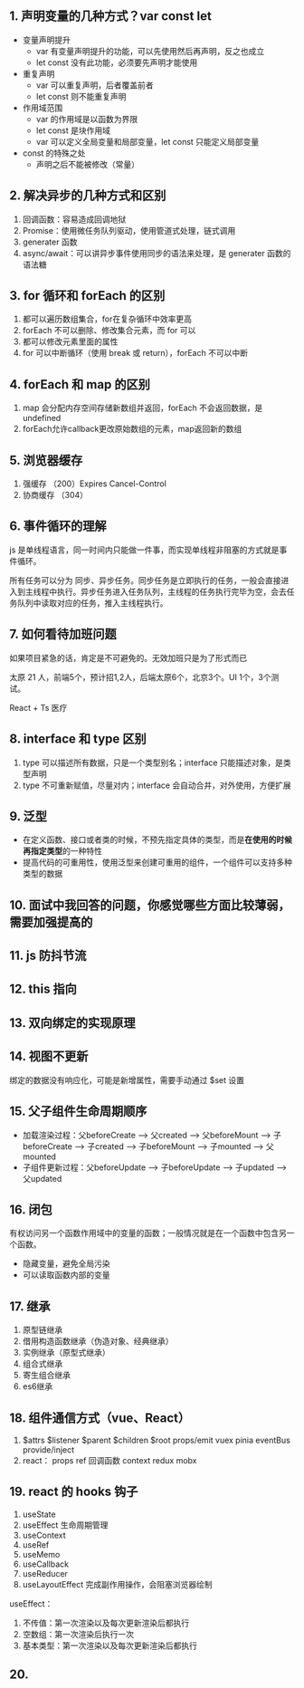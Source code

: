 ## 1. 声明变量的几种方式？var const let

- 变量声明提升
  - var 有变量声明提升的功能，可以先使用然后再声明，反之也成立
  - let const 没有此功能，必须要先声明才能使用
- 重复声明
  - var 可以重复声明，后者覆盖前者
  - let const 则不能重复声明
- 作用域范围
  - var 的作用域是以函数为界限
  - let const 是块作用域
  - var 可以定义全局变量和局部变量，let const 只能定义局部变量
- const 的特殊之处
  - 声明之后不能被修改（常量）

## 2. 解决异步的几种方式和区别

1. 回调函数：容易造成回调地狱
2. Promise：使用微任务队列驱动，使用管道式处理，链式调用
3. generater 函数
4. async/await：可以讲异步事件使用同步的语法来处理，是 generater 函数的语法糖

## 3. for 循环和 forEach 的区别

1. 都可以遍历数组集合，for在复杂循环中效率更高
2. forEach 不可以删除、修改集合元素，而 for 可以
3. 都可以修改元素里面的属性
4. for 可以中断循环（使用 break 或 return），forEach 不可以中断

## 4. forEach 和 map 的区别

1. map 会分配内存空间存储新数组并返回，forEach 不会返回数据，是undefined
2. forEach允许callback更改原始数组的元素，map返回新的数组

## 5. 浏览器缓存

1. 强缓存 （200）Expires Cancel-Control
2. 协商缓存 （304）

## 6. 事件循环的理解

js 是单线程语言，同一时间内只能做一件事，而实现单线程非阻塞的方式就是事件循环。

所有任务可以分为 同步、异步任务。同步任务是立即执行的任务，一般会直接进入到主线程中执行。异步任务进入任务队列，主线程的任务执行完毕为空，会去任务队列中读取对应的任务，推入主线程执行。

## 7. 如何看待加班问题

如果项目紧急的话，肯定是不可避免的。无效加班只是为了形式而已

太原 21 人，前端5个，预计招1,2人，后端太原6个，北京3个。UI 1个，3个测试。

React + Ts 医疗

## 8. interface 和 type 区别

1. type 可以描述所有数据，只是一个类型别名；interface 只能描述对象，是类型声明
2. type 不可重新赋值，尽量对内；interface 会自动合并，对外使用，方便扩展

## 9. 泛型

- 在定义函数、接口或者类的时候，不预先指定具体的类型，而是**在使用的时候再指定类型**的一种特性
- 提高代码的可重用性，使用泛型来创建可重用的组件，一个组件可以支持多种类型的数据

## 10. 面试中我回答的问题，你感觉哪些方面比较薄弱，需要加强提高的

## 11. js 防抖节流

## 12. this 指向

## 13. 双向绑定的实现原理

## 14. 视图不更新

绑定的数据没有响应化，可能是新增属性，需要手动通过 $set 设置

## 15. 父子组件生命周期顺序

- 加载渲染过程：父beforeCreate —> 父created —> 父beforeMount —> 子beforeCreate —> 子created —> 子beforeMount —> 子mounted —> 父mounted
- 子组件更新过程：父beforeUpdate —> 子beforeUpdate —> 子updated —> 父updated

## 16. 闭包

有权访问另一个函数作用域中的变量的函数；一般情况就是在一个函数中包含另一个函数。

- 隐藏变量，避免全局污染
- 可以读取函数内部的变量

## 17. 继承

1. 原型链继承
2. 借用构造函数继承（伪造对象、经典继承）
3. 实例继承（原型式继承）
4. 组合式继承
5. 寄生组合继承
6. es6继承

## 18. 组件通信方式（vue、React）

1. $attrs $listener $parent $children $root props/emit vuex pinia eventBus provide/inject
2. react： props ref 回调函数 context redux mobx

## 19. react 的 hooks 钩子

1. useState
2. useEffect 生命周期管理
3. useContext
4. useRef
5. useMemo
6. useCallback
7. useReducer
8. useLayoutEffect 完成副作用操作，会阻塞浏览器绘制


useEffect：

1. 不传值：第一次渲染以及每次更新渲染后都执行
2. 空数组：第一次渲染后执行一次
3. 基本类型：第一次渲染以及每次更新渲染后都执行

## 20.
